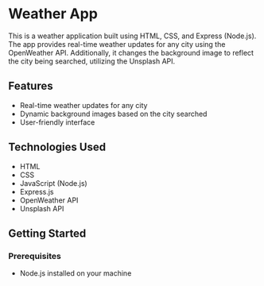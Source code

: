 # Weather App

This is a weather application built using HTML, CSS, and Express (Node.js). The app provides real-time weather updates for any city using the OpenWeather API. Additionally, it changes the background image to reflect the city being searched, utilizing the Unsplash API.

## Features

- Real-time weather updates for any city
- Dynamic background images based on the city searched
- User-friendly interface


## Technologies Used

- HTML
- CSS
- JavaScript (Node.js)
- Express.js
- OpenWeather API
- Unsplash API

## Getting Started

### Prerequisites

- Node.js installed on your machine
